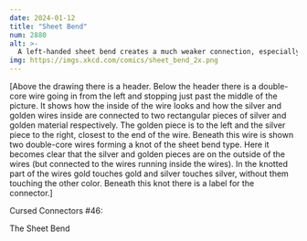 ```yaml
---
date: 2024-01-12
title: "Sheet Bend"
num: 2880
alt: >-
  A left-handed sheet bend creates a much weaker connection, especially under moderate loads.
img: https://imgs.xkcd.com/comics/sheet_bend_2x.png
---
```

[Above the drawing there is a header. Below the header there is a double-core wire going in from the left and stopping just past the middle of the picture. It shows how the inside of the wire looks and how the silver and golden wires inside are connected to two rectangular pieces of silver and golden material respectively. The golden piece is to the left and the silver piece to the right, closest to the end of the wire. Beneath this wire is shown two double-core wires forming a knot of the sheet bend type. Here it becomes clear that the silver and golden pieces are on the outside of the wires (but connected to the wires running inside the wires). In the knotted part of the wires gold touches gold and silver touches silver, without them touching the other color. Beneath this knot there is a label for the connector.]

Cursed Connectors #46:

The Sheet Bend